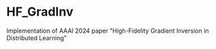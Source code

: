 # HF_GradInv
Implementation of AAAI 2024 paper "High-Fidelity Gradient Inversion in Distributed Learning"

